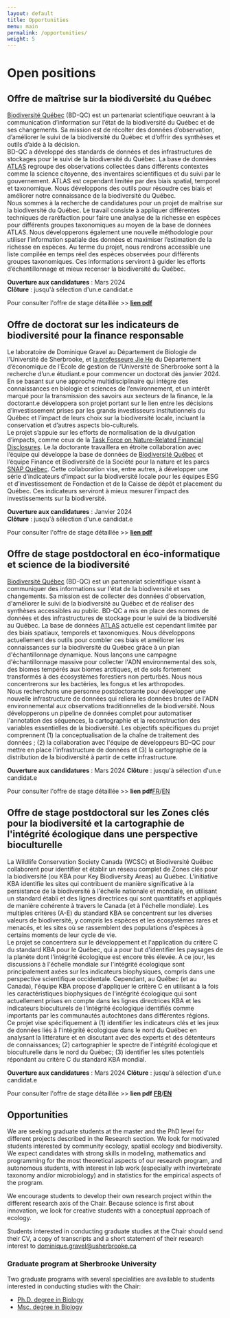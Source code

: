 ```yaml
---
layout: default
title: Opportunities
menu: main
permalink: /opportunities/
weight: 5
---
```


# Open positions

## Offre de maîtrise sur la biodiversité du Québec

[Biodiversité Québec](https://biodiversite-quebec.ca/) (BD-QC) est un partenariat scientifique oeuvrant à la communication d’information sur l’état de la biodiversité du Québec et de ses changements. Sa mission est de récolter des données d’observation, d’améliorer le suivi de la biodiversité du Québec et d’offrir des synthèses et outils d’aide à la décision.  
BD-QC a développé des standards de données et des infrastructures de stockages pour le suivi de la biodiversité du Québec. La base de données [ATLAS](https://biodiversite-quebec.ca/fr/atlas?scale=Nombre+d%27observations&region_type=hex&group=Toutes+les+esp%C3%A8ces&id=19&minyear=1950&maxyear=2024&mapZoom=5&activeTab=1&mapCenter=55%2C-72&selected_region_type=hex) regroupe des observations collectées dans différents contextes comme la science citoyenne, des inventaires scientifiques et du suivi par le gouvernement. ATLAS est cependant limitée par des biais spatial, temporel et taxonomique. Nous développons des outils pour résoudre ces biais et améliorer notre connaissance de la biodiversité du Québec.  
Nous sommes à la recherche de candidatures pour un projet de maîtrise sur la biodiversité du Québec. Le travail consiste à appliquer différentes techniques de raréfaction pour faire une analyse de la richesse en espèces pour différents groupes taxonomiques au moyen de la base de données ATLAS. Nous
développerons également une nouvelle méthodologie pour utiliser l’information spatiale des données et maximiser l’estimation de la richesse en espèces. Au terme du projet, nous rendrons accessible une liste compilée en temps réel des espèces observées pour différents groupes taxonomiques. Ces informations serviront à guider les efforts d’échantillonnage et mieux recenser la biodiversité du Québec.

**Ouverture aux candidatures** : Mars 2024  
**Clôture** : jusqu'à sélection d'un.e candidat.e

Pour consulter l'offre de stage détaillée >> [**lien pdf**](../opportunities/2024_MSc_BD-QC_FR.pdf)

## Offre de doctorat sur les indicateurs de biodiversité pour la finance responsable

Le laboratoire de Dominique Gravel au Département de Biologie de l’Université de Sherbrooke, et [la
professeure Jie He](https://www.usherbrooke.ca/ecole-gestion/personnel/professeurs/economique/jie-he) du Département d’économique de l’École de gestion de l’Université de Sherbrooke sont
à la recherche d’un.e étudiant.e pour commencer un doctorat dès janvier 2024.  
En se basant sur une approche multidisciplinaire qui intègre des connaissances en biologie et sciences de l’environnement, et un intérêt marqué pour la transmission des savoirs aux secteurs de la finance, le.la doctorant.e développera son projet portant sur le lien entre les décisions d’investissement prises par les grands investisseurs institutionnels du Québec et l’impact de leurs choix sur la biodiversité locale, incluant la conservation et d’autres aspects bio-culturels.  
Le projet s’appuie sur les efforts de normalisation de la divulgation d’impacts, comme ceux de la [Task Force on Nature-Related Financial Disclosures](https://tnfd.global). Le.la doctorante travaillera en étroite collaboration avec l’équipe qui développe la base de données de [Biodiversité Québec](https://biodiversite-quebec.ca/) et l’équipe Finance et Biodiversité de la Société pour la nature et les parcs [SNAP Québec](https://snapquebec.org/). Cette collaboration vise, entre autres, à développer une série d’indicateurs d’impact sur la biodiversité locale pour les équipes ESG et d’investissement de Fondaction et de la Caisse de dépôt et placement du Québec. Ces indicateurs serviront à mieux mesurer l’impact des investissements sur la biodiversité.

**Ouverture aux candidatures** : Janvier 2024  
**Clôture** : jusqu'à sélection d'un.e candidat.e

Pour consulter l'offre de stage détaillée >> [**lien pdf**](../opportunities/2024_PhD-Indicateurs_biodiv_finance.pdf)

## Offre de stage postdoctoral en éco-informatique et science de la biodiversité

[Biodiversité Québec](https://biodiversite-quebec.ca/) (BD-QC) est un partenariat scientifique visant à communiquer des informations sur l'état de la biodiversité et ses changements. Sa mission est de collecter des données d'observation, d'améliorer le suivi de la biodiversité au Québec et de réaliser des synthèses accessibles au public.
BD-QC a mis en place des normes de données et des infrastructures de stockage pour le suivi de la biodiversité au Québec. La base de données [ATLAS](https://biodiversite-quebec.ca/fr/atlas?scale=Nombre+d%27observations&region_type=hex&group=Toutes+les+esp%C3%A8ces&id=19&minyear=1950&maxyear=2024&mapZoom=5&activeTab=1&mapCenter=55%2C-72&selected_region_type=hex) actuelle est cependant limitée par des biais spatiaux, temporels et taxonomiques. Nous développons actuellement des outils pour combler ces biais et améliorer les connaissances sur la biodiversité du Québec grâce à un plan d'échantillonnage dynamique. Nous lançons une campagne d'échantillonnage massive pour collecter l'ADN environnemental des sols, des biomes tempérés aux biomes arctiques, et de sols fortement transformés à des écosystèmes forestiers non perturbés. Nous nous concentrerons sur les bactéries, les fongus et les arthropodes.  
Nous recherchons une personne postdoctorante pour développer une nouvelle infrastructure de données qui
reliera les données brutes de l'ADN environnemental aux observations traditionnelles de la biodiversité. Nous développerons un pipeline de données complet pour automatiser l'annotation des séquences, la cartographie et la reconstruction des variables essentielles de la biodiversité. Les objectifs spécifiques du projet comprennent (1) la conceptualisation de la chaîne de traitement des données ; (2) la collaboration avec l'équipe de développeurs BD-QC pour mettre en place l'infrastructure de données et (3) la cartographie de la distribution de la biodiversité à partir de cette infrastructure.

**Ouverture aux candidatures** : Mars 2024
**Clôture** : jusqu'à sélection d'un.e candidat.e

Pour consulter l'offre de stage détaillée >> **lien pdf**[FR](../opportunities/2024_Post-doc_ecoinfo_FR.pdf)/[EN](../opportunities/2024_Post-doc_ecoinfo_EN.pdf)

## Offre de stage postdoctoral sur les Zones clés pour la biodiversité et la cartographie de l'intégrité écologique dans une perspective bioculturelle

La Wildlife Conservation Society Canada (WCSC) et Biodiversité Québec collaborent pour identifier et établir un réseau complet de Zones clés pour la biodiversité (ou KBA pour Key Biodiversity Areas) au Québec. L'initiative KBA identifie les sites qui contribuent de manière significative à la persistance de la biodiversité à l'échelle nationale et mondiale, en utilisant un standard établi et des lignes directrices qui sont quantitatifs et appliqués de manière cohérente à travers le Canada (et à l'échelle mondiale). Les multiples critères (A-E) du standard KBA se concentrent sur les diverses valeurs de biodiversité, y compris les espèces et les écosystèmes rares et menacés, et les sites où se rassemblent des populations d'espèces à certains moments de leur cycle de vie.  
Le projet se concentrera sur le développement et l'application du critère C du standard KBA pour le Québec, qui a pour but d'identifier les paysages de la planète dont l'intégrité écologique est encore très élevée. À ce jour, les discussions à l'échelle mondiale sur l'intégrité écologique sont principalement axées sur les indicateurs biophysiques, compris dans une perspective scientifique occidentale. Cependant, au Québec (et au Canada), l'équipe KBA propose d'appliquer le critère C en utilisant à la fois les caractéristiques biophysiques de l'intégrité écologique qui sont actuellement prises en compte dans les lignes directrices KBA et les indicateurs bioculturels de l'intégrité écologique identifiés comme importants par les communautés autochtones dans différentes régions.  
Ce projet vise spécifiquement à (1) identifier les indicateurs clés et les jeux de données liés à l'intégrité écologique dans le nord du Québec en analysant la littérature et en discutant avec des experts et des détenteurs de connaissances; (2) cartographier le spectre de l'intégrité écologique et bioculturelle dans le nord du Québec; (3) identifier les sites potentiels répondant au critère C du standard KBA mondial.

**Ouverture aux candidatures** : Mars 2024
**Clôture** : jusqu'à sélection d'un.e candidat.e

Pour consulter l'offre de stage détaillée >> **lien pdf** [**FR**](../opportunities/2024_Post-doc_KBA_FR.pdf)/[**EN**](../opportunities/2024_Post-doc_KBA_EN.pdf)

## Opportunities

We are seeking graduate students at the master and the PhD level for different projects described in the Research section. We look for motivated students interested by community ecology, spatial ecology and biodiversity. We expect candidates with strong skills in modeling, mathematics and programming for the most theoretical aspects of our research program, and autonomous students, with interest in lab work (especially with invertebrate taxonomy and/or microbiology) and in statistics for the empirical aspects of the program.

We encourage students to develop their own research project within the different research axis of the Chair. Because science is first about innovation, we look for creative students with a conceptual approach of ecology.

Students interested in conducting graduate studies at the Chair should send their CV, a copy of transcripts and a short statement of their research interest to <a href="mailto:dominique.gravel@usherbrooke.ca">dominique.gravel@usherbrooke.ca</a>

### Graduate program at Sherbrooke University

Two graduate programs with several specialities are available to students interested in conducting studies with the Chair:

- [Ph.D. degree in Biology](http://www.usherbrooke.ca/programmes/sec/sciences-de-la-vie/troisieme-cycle/doctorats/doctorat-en-biologie/)
- [Msc. degree in Biology](http://www.usherbrooke.ca/programmes/sec/sciences-de-la-vie/deuxieme-cycle/maitrises/maitrise-en-biologie/)

